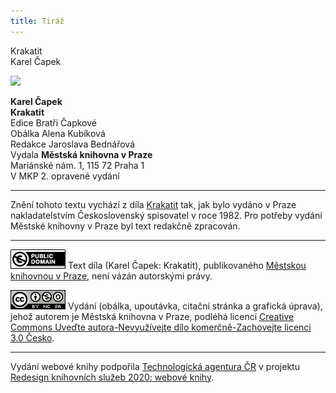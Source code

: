 ```yaml
---
title: Tiráž
---
```


Krakatit  
Karel Čapek  
[^1]: Brizance (franc.) – tříštivost. _Pozn. red_.  
[^2]: Ve velkém. _Pozn. red_.  
[^3]: Kupředu! _Pozn. red_.  
[^4]: Ulstr – těžký zimní kabát. _Pozn. red_.  
[^5]: Frýzek – vlys. _Pozn. red_.  
[^6]: Překlad O. Vaňorného (1921).  
[^7]: Amence (lat.) – zmatenost. _Pozn. red_.  
[^8]: Divinace (lat.) – tušení, předvídání. _Pozn. red_.  
[^9]: Kybelé, podle řecké mytologie maloasijská „velká matka bohů“, matka veškerého života. _Pozn. red_.  
[^10]: L. Buchner (1824–1899) – něm. lékař a filozof s radikálně materialistickými názory. _Pozn. red_.  
[^11]: Bootes (lat.) – souhvězdí Pastýře. _Pozn. red_.  
[^12]: Ženerózní /generózní (franc.) – šlechetný. _Pozn. red_.  
[^13]: Očekávám tě, P. S. Pozor, K. dorazil z Hamburku… _Pozn. red_.  
[^14]: Jinak na to K. přijde. _Pozn. red_.  
[^15]: „Jednomu jest vznešenou, nebeskou bohyní, druhému vydatnou krávou, která mu dává mléko.“ Schillerův epigram, překlad O. Vaňorný. _Pozn. red_.  
[^16]: Nauen – německé město, v němž byla r. 1906 založena nejstarší německá radiostanice. _Pozn. red._  
[^17]: Makao /macao – karetní hra. _Pozn. red_.  
[^18]: Aiás – hrdina Homérovy Iliady, nejvyšší a nejsilnější ze všech Achájců. _Pozn. red_.  
[^19]: Laissez-passer (franc.) – propustka. _Pozn. red_.  
[^20]: Chaise longue (franc.) – lehátko. _Pozn. red_.  
[^21]: Želví polévka. _Pozn. red_.  
[^22]: Bej / beg (tur.) – islámský panovník, později nižší hodnostář či úředník. _Pozn. red_.  
[^23]: Galop (franc.) – klus. _Pozn. red_.  
[^24]: Fraktura femoris (lat.) – zlomenina stehenní kosti. _Pozn. red_.  
[^25]: Swedenborg, Imanuel (1688–1772) – švéd. přírodovědec, známý mj. svými teozofickými vizemi. _Pozn. red_.  
[^26]: Cousine (franc.) – bratranec. _Pozn. red_.  
[^27]: Můj strýc. _Pozn. red_.  
[^28]: Velký umělec. _Pozn. red_.  
[^29]: Učitel tance. _Pozn. red_.  
[^30]: Elože (řec.) – chvalořeč, pochvala. _Pozn. red_.  
[^31]: To je hloupé. _Pozn. red_.  
[^32]: Kakemono (jap.) – svitkový závěsný obraz. _Pozn. red_.  
[^33]: Konfinace – úřední příkaz k pobytu na určeném místě, omezení volného pohybu. _Pozn. red_.  
[^34]: Inkulpace – obvinění. _Pozn. red_.  
[^35]: Dernier cri (franc.) – dosl. poslední výkřik. _Pozn. red_.  
[^36]: Komtur (franc.) – vyšší hodnostář rytířského řádu. _Pozn. red_.  
[^37]: Dreadnought (angl.) – pův. název bitevní lodi (Ničeho se neboj), obecné označení pro takový typ lodí. _Pozn. red_.  
[^38]: Velmi laskavý. _Pozn. red_.  
[^39]: Bunčuk (tur.) – vojenský odznak (žerď s koňským ohonem). _Pozn. red_.  
[^40]: Extra statum (lat.) – mimo stav, mimořádně. _Pozn. red_.  
[^41]: Sapér (franc.) – ženista. _Pozn. red_.  
[^42]: Peignoir (franc.) – župan. _Pozn. red_.  
[^43]: Kontribuce – peněžní dávky vymáhané okupační mocí na obyvatelstvu obsazeného území. _Pozn. red_.  
[^44]: Tastr (něm.) – tlačítko, vypínač. _Pozn. red_.  
[^45]: Sláva vítězství! _Pozn. red_.  
[^46]: Mitrajéza (z franc. mitrailleuse) – palná zbraň, předchůdce kulometu. _Pozn. red_.  
V MKP 1. elektronické vydání z 1. 10. 2022.

![](../Images/image003.png)  
[^1]: Brizance (franc.) – tříštivost. _Pozn. red_.  
[^2]: Ve velkém. _Pozn. red_.  
[^3]: Kupředu! _Pozn. red_.  
[^4]: Ulstr – těžký zimní kabát. _Pozn. red_.  
[^5]: Frýzek – vlys. _Pozn. red_.  
[^6]: Překlad O. Vaňorného (1921).  
[^7]: Amence (lat.) – zmatenost. _Pozn. red_.  
[^8]: Divinace (lat.) – tušení, předvídání. _Pozn. red_.  
[^9]: Kybelé, podle řecké mytologie maloasijská „velká matka bohů“, matka veškerého života. _Pozn. red_.  
[^10]: L. Buchner (1824–1899) – něm. lékař a filozof s radikálně materialistickými názory. _Pozn. red_.  
[^11]: Bootes (lat.) – souhvězdí Pastýře. _Pozn. red_.  
[^12]: Ženerózní /generózní (franc.) – šlechetný. _Pozn. red_.  
[^13]: Očekávám tě, P. S. Pozor, K. dorazil z Hamburku… _Pozn. red_.  
[^14]: Jinak na to K. přijde. _Pozn. red_.  
[^15]: „Jednomu jest vznešenou, nebeskou bohyní, druhému vydatnou krávou, která mu dává mléko.“ Schillerův epigram, překlad O. Vaňorný. _Pozn. red_.  
[^16]: Nauen – německé město, v němž byla r. 1906 založena nejstarší německá radiostanice. _Pozn. red._  
[^17]: Makao /macao – karetní hra. _Pozn. red_.  
[^18]: Aiás – hrdina Homérovy Iliady, nejvyšší a nejsilnější ze všech Achájců. _Pozn. red_.  
[^19]: Laissez-passer (franc.) – propustka. _Pozn. red_.  
[^20]: Chaise longue (franc.) – lehátko. _Pozn. red_.  
[^21]: Želví polévka. _Pozn. red_.  
[^22]: Bej / beg (tur.) – islámský panovník, později nižší hodnostář či úředník. _Pozn. red_.  
[^23]: Galop (franc.) – klus. _Pozn. red_.  
[^24]: Fraktura femoris (lat.) – zlomenina stehenní kosti. _Pozn. red_.  
[^25]: Swedenborg, Imanuel (1688–1772) – švéd. přírodovědec, známý mj. svými teozofickými vizemi. _Pozn. red_.  
[^26]: Cousine (franc.) – bratranec. _Pozn. red_.  
[^27]: Můj strýc. _Pozn. red_.  
[^28]: Velký umělec. _Pozn. red_.  
[^29]: Učitel tance. _Pozn. red_.  
[^30]: Elože (řec.) – chvalořeč, pochvala. _Pozn. red_.  
[^31]: To je hloupé. _Pozn. red_.  
[^32]: Kakemono (jap.) – svitkový závěsný obraz. _Pozn. red_.  
[^33]: Konfinace – úřední příkaz k pobytu na určeném místě, omezení volného pohybu. _Pozn. red_.  
[^34]: Inkulpace – obvinění. _Pozn. red_.  
[^35]: Dernier cri (franc.) – dosl. poslední výkřik. _Pozn. red_.  
[^36]: Komtur (franc.) – vyšší hodnostář rytířského řádu. _Pozn. red_.  
[^37]: Dreadnought (angl.) – pův. název bitevní lodi (Ničeho se neboj), obecné označení pro takový typ lodí. _Pozn. red_.  
[^38]: Velmi laskavý. _Pozn. red_.  
[^39]: Bunčuk (tur.) – vojenský odznak (žerď s koňským ohonem). _Pozn. red_.  
[^40]: Extra statum (lat.) – mimo stav, mimořádně. _Pozn. red_.  
[^41]: Sapér (franc.) – ženista. _Pozn. red_.  
[^42]: Peignoir (franc.) – župan. _Pozn. red_.  
[^43]: Kontribuce – peněžní dávky vymáhané okupační mocí na obyvatelstvu obsazeného území. _Pozn. red_.  
[^44]: Tastr (něm.) – tlačítko, vypínač. _Pozn. red_.  
[^45]: Sláva vítězství! _Pozn. red_.  
[^46]: Mitrajéza (z franc. mitrailleuse) – palná zbraň, předchůdce kulometu. _Pozn. red_.  
V MKP 1. elektronické vydání z 1. 10. 2022.

**Karel Čapek**  
**Krakatit**  
Edice Bratři Čapkové  
Obálka Alena Kubíková  
Redakce Jaroslava Bednářová  
Vydala **Městská knihovna v Praze**  
Mariánské nám. 1, 115 72 Praha 1  
V MKP 2. opravené vydání  
[^1]: Brizance (franc.) – tříštivost. _Pozn. red_.  
[^2]: Ve velkém. _Pozn. red_.  
[^3]: Kupředu! _Pozn. red_.  
[^4]: Ulstr – těžký zimní kabát. _Pozn. red_.  
[^5]: Frýzek – vlys. _Pozn. red_.  
[^6]: Překlad O. Vaňorného (1921).  
[^7]: Amence (lat.) – zmatenost. _Pozn. red_.  
[^8]: Divinace (lat.) – tušení, předvídání. _Pozn. red_.  
[^9]: Kybelé, podle řecké mytologie maloasijská „velká matka bohů“, matka veškerého života. _Pozn. red_.  
[^10]: L. Buchner (1824–1899) – něm. lékař a filozof s radikálně materialistickými názory. _Pozn. red_.  
[^11]: Bootes (lat.) – souhvězdí Pastýře. _Pozn. red_.  
[^12]: Ženerózní /generózní (franc.) – šlechetný. _Pozn. red_.  
[^13]: Očekávám tě, P. S. Pozor, K. dorazil z Hamburku… _Pozn. red_.  
[^14]: Jinak na to K. přijde. _Pozn. red_.  
[^15]: „Jednomu jest vznešenou, nebeskou bohyní, druhému vydatnou krávou, která mu dává mléko.“ Schillerův epigram, překlad O. Vaňorný. _Pozn. red_.  
[^16]: Nauen – německé město, v němž byla r. 1906 založena nejstarší německá radiostanice. _Pozn. red._  
[^17]: Makao /macao – karetní hra. _Pozn. red_.  
[^18]: Aiás – hrdina Homérovy Iliady, nejvyšší a nejsilnější ze všech Achájců. _Pozn. red_.  
[^19]: Laissez-passer (franc.) – propustka. _Pozn. red_.  
[^20]: Chaise longue (franc.) – lehátko. _Pozn. red_.  
[^21]: Želví polévka. _Pozn. red_.  
[^22]: Bej / beg (tur.) – islámský panovník, později nižší hodnostář či úředník. _Pozn. red_.  
[^23]: Galop (franc.) – klus. _Pozn. red_.  
[^24]: Fraktura femoris (lat.) – zlomenina stehenní kosti. _Pozn. red_.  
[^25]: Swedenborg, Imanuel (1688–1772) – švéd. přírodovědec, známý mj. svými teozofickými vizemi. _Pozn. red_.  
[^26]: Cousine (franc.) – bratranec. _Pozn. red_.  
[^27]: Můj strýc. _Pozn. red_.  
[^28]: Velký umělec. _Pozn. red_.  
[^29]: Učitel tance. _Pozn. red_.  
[^30]: Elože (řec.) – chvalořeč, pochvala. _Pozn. red_.  
[^31]: To je hloupé. _Pozn. red_.  
[^32]: Kakemono (jap.) – svitkový závěsný obraz. _Pozn. red_.  
[^33]: Konfinace – úřední příkaz k pobytu na určeném místě, omezení volného pohybu. _Pozn. red_.  
[^34]: Inkulpace – obvinění. _Pozn. red_.  
[^35]: Dernier cri (franc.) – dosl. poslední výkřik. _Pozn. red_.  
[^36]: Komtur (franc.) – vyšší hodnostář rytířského řádu. _Pozn. red_.  
[^37]: Dreadnought (angl.) – pův. název bitevní lodi (Ničeho se neboj), obecné označení pro takový typ lodí. _Pozn. red_.  
[^38]: Velmi laskavý. _Pozn. red_.  
[^39]: Bunčuk (tur.) – vojenský odznak (žerď s koňským ohonem). _Pozn. red_.  
[^40]: Extra statum (lat.) – mimo stav, mimořádně. _Pozn. red_.  
[^41]: Sapér (franc.) – ženista. _Pozn. red_.  
[^42]: Peignoir (franc.) – župan. _Pozn. red_.  
[^43]: Kontribuce – peněžní dávky vymáhané okupační mocí na obyvatelstvu obsazeného území. _Pozn. red_.  
[^44]: Tastr (něm.) – tlačítko, vypínač. _Pozn. red_.  
[^45]: Sláva vítězství! _Pozn. red_.  
[^46]: Mitrajéza (z franc. mitrailleuse) – palná zbraň, předchůdce kulometu. _Pozn. red_.  
V MKP 1. elektronické vydání z 1. 10. 2022.

***

Znění tohoto textu vychází z díla [Krakatit](https://search.mlp.cz/cz/titul/tovarna-na-absolutno-krakatit/2302/) tak, jak bylo vydáno v Praze nakladatelstvím Československý spisovatel v roce 1982. Pro potřeby vydání Městské knihovny v Praze byl text redakčně zpracován.

***

[![](./resources/image001.jpg)](http://creativecommons.org/publicdomain/mark/1.0/deed.cs)
Text díla (Karel Čapek: Krakatit), publikovaného [Městskou knihovnou v Praze](https://www.mlp.cz/cz/), není vázán autorskými právy.

[![](./resources/image002.jpg)](http://creativecommons.org/licenses/by-nc-sa/3.0/cz/)
Vydání (obálka, upoutávka, citační stránka a grafická úprava), jehož autorem je Městská knihovna v Praze, podléhá licenci [Creative Commons Uveďte autora-Nevyužívejte dílo komerčně-Zachovejte licenci 3.0 Česko](https://creativecommons.org/licenses/by-nc-sa/3.0/cz/).

***

Vydání webové knihy podpořila [Technologická agentura ČR](https://www.tacr.cz/) v projektu [Redesign knihovních služeb 2020: webové knihy](https://starfos.tacr.cz/cs/project/TL04000391).